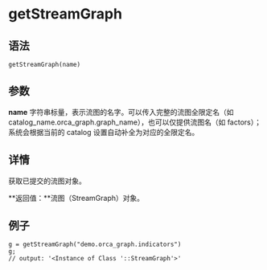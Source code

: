 # getStreamGraph

## 语法

`getStreamGraph(name)`

## 参数

**name** 字符串标量，表示流图的名字。可以传入完整的流图全限定名（如
catalog\_name.orca\_graph.graph\_name），也可以仅提供流图名（如 factors）；系统会根据当前的 catalog
设置自动补全为对应的全限定名。

## 详情

获取已提交的流图对象。

**返回值：**流图（StreamGraph）对象。

## 例子

```
g = getStreamGraph("demo.orca_graph.indicators")
g;
// output: '<Instance of Class '::StreamGraph'>'
```

